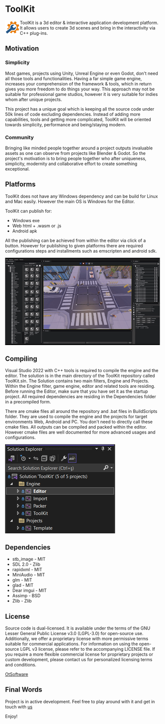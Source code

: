 # ToolKit

<img align="left" width="48" height="48" src="https://github.com/Oyun-Teknolojileri/ToolKit/blob/master/Resources/Engine/Textures/Icons/app.png?raw=true">ToolKit is a 3d editor & interactive application development platform. It allows users to create 3d scenes and bring in the interactivity via C++ plug-ins.

## Motivation

### Simplicity

Most games, projects using Unity, Unreal Engine or even Godot, don't need all those tools and functionalities. Having a far simple game engine, increases your comprehension of the framework & tools, which in return gives you more freedom to do things your way. This approach may not be suitable for professional game studios, however it is very suitable for indies whom after unique projects.

This project has a unique goal which is keeping all the source code under 50k lines of code excluding dependencies. Instead of adding more capabilities, tools and getting more complicated, ToolKit will be oriented towards simplicity, performance and being/staying modern.

### Community

Bringing like minded people together around a project outputs invaluable assets as one can observe from projects like Blender & Godot. So the project's motivation is to bring people together who after uniqueness, simplicity, modernity and collaborative effort to create something exceptional.

## Platforms

ToolKit does not have any Windows dependency and can be build for Linux and Mac easily. However the main OS is Windows for the Editor.

ToolKit can publish for:

- Windows exe
- Web html + .wasm or .js
- Android apk

All the publishing can be achieved from within the editor via click of a button. However for publishing to given platforms there are required configurations steps and installments such as emscripten and android sdk.

<p align="center">
  <img width="600" src="https://github.com/Oyun-Teknolojileri/ToolKit/blob/Engine/tk_ed_21.gif?raw=true">
</p>

## Compiling

Visual Studio 2022 with C++ tools is required to compile the engine and the editor. The solution is in the main directory of the ToolKit repository called ToolKit.sln. The Solution contains two main filters, Engine and Projects. Within the Engine filter, game engine, editor and related tools are residing. Before running the Editor, make sure that you have set it as the startup project. All required dependencies are residing in the Dependencies folder in a precompiled form.

There are cmake files all around the repository and .bat files in  BuildScripts folder. They are used to compile the engine and the projects for target environments Web, Android and PC. You don't need to directly call these cmake files. All outputs can be compiled and packed within the editor. However cmake files are well documented for more advanced usages and configurations.

![Alt text](Images/vs_projects.png)

## Dependencies
- stb_image - MIT 
- SDL 2.0 - Zlib
- rapidxml - MIT
- MiniAudio - MIT
- glm - MIT
- glad - MIT
- Dear imgui - MIT
- Assimp - BSD
- Zlib - Zlib

## License

 Source code is dual-licensed. It is available under the terms of the GNU Lesser General Public License v3.0 (LGPL-3.0) for open-source use. Additionally, we offer a proprietary license with more permissive terms suitable for commercial applications.
 For information on using the open-source LGPL v3 license, please refer to the accompanying LICENSE file. If you require a more flexible commercial license for proprietary projects or custom development, please contact us for personalized licensing terms and conditions. 

 [OtSoftware](https://www.otyazilim.com)
 
## Final Words

Project is in active development. Feel free to play around with it and get in touch with [us](https://www.otyazilim.com)

Enjoy!
